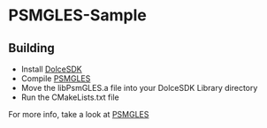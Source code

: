 # PSMGLES-Sample

## Building
- Install [DolceSDK](https://github.com/DolceSDK/doc)
- Compile [PSMGLES](https://github.com/SonicMastr/PSMGLES)
- Move the libPsmGLES.a file into your DolceSDK Library directory
- Run the CMakeLists.txt file

For more info, take a look at [PSMGLES](https://github.com/SonicMastr/PSMGLES)
